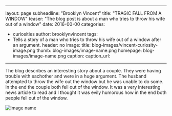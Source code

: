 <?xml version="1.0" encoding="UTF-8"?>
---
layout: page
subheadline: "Brooklyn Vincent"
title: "TRAGIC FALL FROM A WINDOW"
teaser: "The blog post is about a man who tries to throw his wife out of a window"
date: 2016-00-00 <!--- November 28, 2016 --->
categories: 
- curiosities
author: brooklynvincent <!--- all one word --->
tags:
- Tells a story of a man who tries to throw his wife out of a window after an argument.
header: no
image: <!--- falling girl.png, woman tossed out of window --->
title: blog-images/vincent-curiosity-image.png
thumb: blog-images/image-name.png
homepage: blog-images/image-name.png
caption: <!--- Women being thrown out of window --->
caption_url: <!--- link-to-page-containing-text? --->
---
The blog describes an interesting story about a couple. They were having trouble with eachother and were in a huge argument.
The husband attempted to throw the wife out the window but he was unable to do some. In the end the couple both fell out of the window.
It was a very interesting news article to read and I thought it was evily humorous how in the end both people fell out of the window. 

![image name](https://github.com/dig-eg-gaz/dig-eg-gaz.github.io/blob/master/images/blog-images/image-name.png?raw=true)


